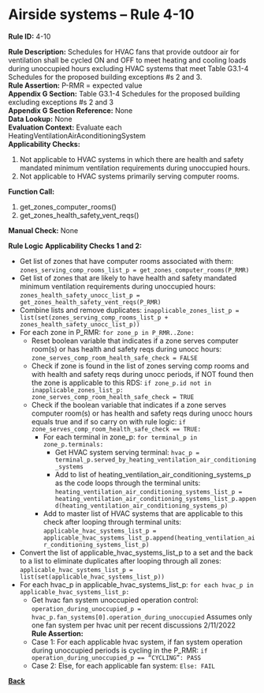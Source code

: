 # Airside systems – Rule 4-10

**Rule ID:** 4-10  
 
**Rule Description:** Schedules for HVAC fans that provide outdoor air for ventilation shall be cycled ON and OFF to meet heating and cooling loads during unoccupied hours excluding HVAC systems that meet Table G3.1-4 Schedules for the proposed building exceptions #s 2 and 3.  
**Rule Assertion:** P-RMR = expected value                                           
**Appendix G Section:** Table G3.1-4 Schedules for the proposed building excluding exceptions #s 2 and 3  
**Appendix G Section Reference:** None  
**Data Lookup:** None  
**Evaluation Context:** Evaluate each HeatingVentilationAirAconditioningSystem  
**Applicability Checks:**  

1. Not applicable to HVAC systems in which there are health and safety mandated minimum ventilation requirements during unoccupied hours.
2. Not applicable to HVAC systems primarily serving computer rooms. 
 
**Function Call:** 

1. get_zones_computer_rooms()
2. get_zones_health_safety_vent_reqs()

**Manual Check:** None 

**Rule Logic**
**Applicability Checks 1 and 2:** 
- Get list of zones that have computer rooms associated with them: `zones_serving_comp_rooms_list_p = get_zones_computer_rooms(P_RMR)`
- Get list of zones that are likely to have health and safety mandated minimum ventilation requirements during unoccupied hours: `zones_health_safety_unocc_list_p = get_zones_health_safety_vent_reqs(P_RMR)`
- Combine lists and remove duplicates: `inapplicable_zones_list_p = list(set(zones_serving_comp_rooms_list_p + zones_health_safety_unocc_list_p))`
- For each zone in P_RMR: `for zone_p in P_RMR..Zone:`
    - Reset boolean variable that indicates if a zone serves computer room(s) or has health and safety reqs during unocc hours: `zone_serves_comp_room_health_safe_check = FALSE`
    - Check if zone is found in the list of zones serving comp rooms and with health and safety reqs during unocc periods, if NOT found then the zone is applicable to this RDS: `if zone_p.id not in inapplicable_zones_list_p: zone_serves_comp_room_health_safe_check = TRUE`
    - Check if the boolean variable that indicates if a zone serves computer room(s) or has health and safety reqs during unocc hours equals true and if so carry on with rule logic: `if zone_serves_comp_room_health_safe_check == TRUE:`
        - For each terminal in zone_p: `for terminal_p in zone_p.terminals:`
            - Get HVAC system serving terminal: `hvac_p = terminal_p.served_by_heating_ventilation_air_conditioning_systems`
            - Add to list of heating_ventilation_air_conditioning_systems_p as the code loops through the terminal units: `heating_ventilation_air_conditioning_systems_list_p = heating_ventilation_air_conditioning_systems_list_p.append(heating_ventilation_air_conditioning_systems_p)`                    
        - Add to master list of HVAC systems that are applicable to this check after looping through terminal units: `applicable_hvac_systems_list_p = applicable_hvac_systems_list_p.append(heating_ventilation_air_conditioning_systems_list_p)`               
- Convert the list of applicable_hvac_systems_list_p to a set and the back to a list to eliminate duplicates after looping through all zones: `applicable_hvac_systems_list_p = list(set(applicable_hvac_systems_list_p))`                             
- For each hvac_p in applicable_hvac_systems_list_p: `for each hvac_p in applicable_hvac_systems_list_p:`                         
    - Get hvac fan system unoccupied operation control: `operation_during_unoccupied_p = hvac_p.fan_systems[0].operation_during_unoccupied` Assumes only one fan system per hvac unit per recent discussions 2/11/2022  
    **Rule Assertion:**
    - Case 1: For each applicable hvac system, if fan system operation during unoccupied periods is cycling in the P_RMR: `if operation_during_unoccupied_p == “CYCLING”: PASS`
    - Case 2: Else, for each applicable fan system: `Else: FAIL`

**[Back](../_toc.md)**